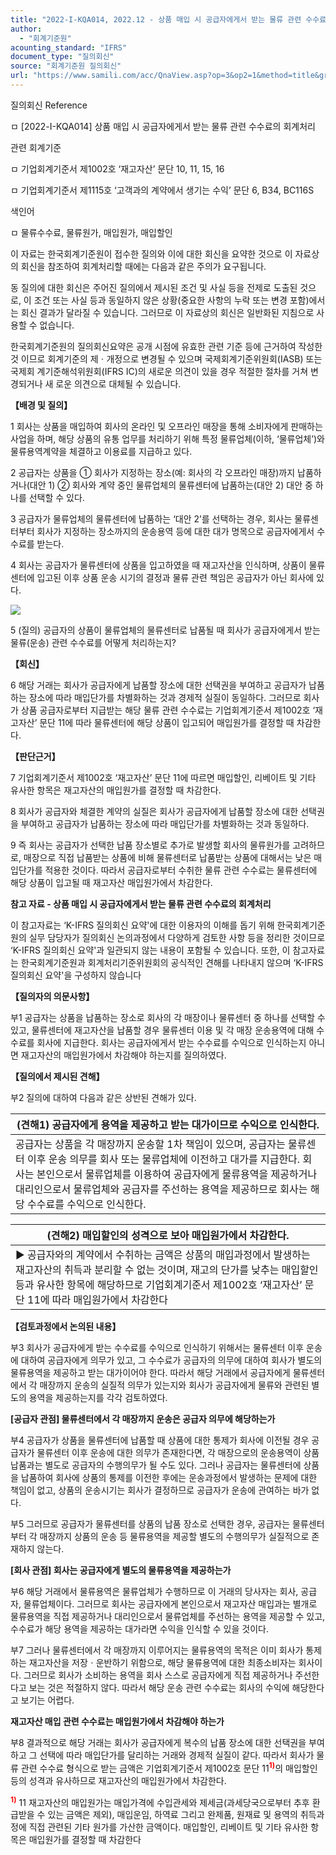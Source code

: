 ```yaml
---
title: "2022-I-KQA014, 2022.12 - 상품 매입 시 공급자에게서 받는 물류 관련 수수료의 회계처리"
author:
  - "회계기준원"
acounting_standard: "IFRS"
document_type: "질의회신"
source: "회계기준원 질의회신"
url: "https://www.samili.com/acc/QnaView.asp?op=3&op2=1&method=title&group=2122-15;1&orgcode=0&searchword=&page=3&code=2022%2DI%2DKQA014%3A20221215"
---
```

질의회신 Reference

ㅁ \[2022-I-KQA014\] 상품 매입 시 공급자에게서 받는 물류 관련 수수료의 회계처리

관련 회계기준

ㅁ 기업회계기준서 제1002호 ‘재고자산’ 문단 10, 11, 15, 16

ㅁ 기업회계기준서 제1115호 ‘고객과의 계약에서 생기는 수익’ 문단 6, B34, BC116S

색인어

ㅁ 물류수수료, 물류원가, 매입원가, 매입할인

  

이 자료는 한국회계기준원이 접수한 질의와 이에 대한 회신을 요약한 것으로 이 자료상의 회신을 참조하여 회계처리할 때에는 다음과 같은 주의가 요구됩니다.

동 질의에 대한 회신은 주어진 질의에서 제시된 조건 및 사실 등을 전제로 도출된 것으로, 이 조건 또는 사실 등과 동일하지 않은 상황(중요한 사항의 누락 또는 변경 포함)에서는 회신 결과가 달라질 수 있습니다. 그러므로 이 자료상의 회신은 일반화된 지침으로 사용할 수 없습니다.

한국회계기준원의 질의회신요약은 공개 시점에 유효한 관련 기준 등에 근거하여 작성한 것 이므로 회계기준의 제ㆍ개정으로 변경될 수 있으며 국제회계기준위원회(IASB) 또는 국제회 계기준해석위원회(IFRS IC)의 새로운 의견이 있을 경우 적절한 절차를 거쳐 변경되거나 새 로운 의견으로 대체될 수 있습니다.

  
  

**【배경 및 질의】**

  

1 회사는 상품을 매입하여 회사의 온라인 및 오프라인 매장을 통해 소비자에게 판매하는 사업을 하며, 해당 상품의 유통 업무를 처리하기 위해 특정 물류업체(이하, ‘물류업체’)와 물류용역계약을 체결하고 이용료를 지급하고 있다.

  

2 공급자는 상품을 ① 회사가 지정하는 장소(예: 회사의 각 오프라인 매장)까지 납품하거나(대안 1) ② 회사와 계약 중인 물류업체의 물류센터에 납품하는(대안 2) 대안 중 하나를 선택할 수 있다.

  

3 공급자가 물류업체의 물류센터에 납품하는 ‘대안 2’를 선택하는 경우, 회사는 물류센터부터 회사가 지정하는 장소까지의 운송용역 등에 대한 대가 명목으로 공급자에게서 수수료를 받는다.

  

4 회사는 공급자가 물류센터에 상품을 입고하였을 때 재고자산을 인식하며, 상품이 물류센터에 입고된 이후 상품 운송 시기의 결정과 물류 관련 책임은 공급자가 아닌 회사에 있다.

  

![](https://www.samili.com/mImage/etc/organ/2022/2122-15-16.gif)

  

5 (질의) 공급자의 상품이 물류업체의 물류센터로 납품될 때 회사가 공급자에게서 받는 물류(운송) 관련 수수료를 어떻게 처리하는지?

  
  

**【회신】**

  

6 해당 거래는 회사가 공급자에게 납품할 장소에 대한 선택권을 부여하고 공급자가 납품하는 장소에 따라 매입단가를 차별화하는 것과 경제적 실질이 동일하다. 그러므로 회사가 상품 공급자로부터 지급받는 해당 물류 관련 수수료는 기업회계기준서 제1002호 ‘재고자산’ 문단 11에 따라 물류센터에 해당 상품이 입고되어 매입원가를 결정할 때 차감한다.

  
  

**【판단근거】**

  

7 기업회계기준서 제1002호 ‘재고자산’ 문단 11에 따르면 매입할인, 리베이트 및 기타 유사한 항목은 재고자산의 매입원가를 결정할 때 차감한다.

  

8 회사가 공급자와 체결한 계약의 실질은 회사가 공급자에게 납품할 장소에 대한 선택권을 부여하고 공급자가 납품하는 장소에 따라 매입단가를 차별화하는 것과 동일하다.

  

9 즉 회사는 공급자가 선택한 납품 장소별로 추가로 발생할 회사의 물류원가를 고려하므로, 매장으로 직접 납품받는 상품에 비해 물류센터로 납품받는 상품에 대해서는 낮은 매입단가를 적용한 것이다. 따라서 공급자로부터 수취한 물류 관련 수수료는 물류센터에 해당 상품이 입고될 때 재고자산 매입원가에서 차감한다.

  
  

**참고 자료 - 상품 매입 시 공급자에게서 받는 물류 관련 수수료의 회계처리**

이 참고자료는 ‘K-IFRS 질의회신 요약'에 대한 이용자의 이해를 돕기 위해 한국회계기준원의 실무 담당자가 질의회신 논의과정에서 다양하게 검토한 사항 등을 정리한 것이므로 ‘K-IFRS 질의회신 요약'과 일관되지 않는 내용이 포함될 수 있습니다. 또한, 이 참고자료는 한국회계기준원과 회계처리기준위원회의 공식적인 견해를 나타내지 않으며 ‘K-IFRS 질의회신 요약'을 구성하지 않습니다

  

**【질의자의 의문사항】**

  

부1 공급자는 상품을 납품하는 장소로 회사의 각 매장이나 물류센터 중 하나를 선택할 수 있고, 물류센터에 재고자산을 납품할 경우 물류센터 이용 및 각 매장 운송용역에 대해 수수료를 회사에 지급한다. 회사는 공급자에게서 받는 수수료를 수익으로 인식하는지 아니면 재고자산의 매입원가에서 차감해야 하는지를 질의하였다.

  

**【질의에서 제시된 견해】**

  

부2 질의에 대하여 다음과 같은 상반된 견해가 있다.

  

| (견해1) 공급자에게 용역을 제공하고 받는 대가이므로 수익으로 인식한다. |
| --- |
| 공급자는 상품을 각 매장까지 운송할 1차 책임이 있으며, 공급자는 물류센터 이후 운송 의무를 회사 또는 물류업체에 이전하고 대가를 지급한다. 회사는 본인으로서 물류업체를 이용하여 공급자에게 물류용역을 제공하거나 대리인으로서 물류업체와 공급자를 주선하는 용역을 제공하므로 회사는 해당 수수료를 수익으로 인식한다. |

  

| (견해2) 매입할인의 성격으로 보아 매입원가에서 차감한다. |
| --- |
| ▶ 공급자와의 계약에서 수취하는 금액은 상품의 매입과정에서 발생하는 재고자산의 취득과 분리할 수 없는 것이며, 재고의 단가를 낮추는 매입할인 등과 유사한 항목에 해당하므로 기업회계기준서 제1002호 ‘재고자산’ 문단 11에 따라 매입원가에서 차감한다 |

  

**【검토과정에서 논의된 내용】**

  

부3 회사가 공급자에게 받는 수수료를 수익으로 인식하기 위해서는 물류센터 이후 운송에 대하여 공급자에게 의무가 있고, 그 수수료가 공급자의 의무에 대하여 회사가 별도의 물류용역을 제공하고 받는 대가이어야 한다. 따라서 해당 거래에서 공급자에게 물류센터에서 각 매장까지 운송의 실질적 의무가 있는지와 회사가 공급자에게 물류와 관련된 별도의 용역을 제공하는지를 각각 검토하였다.

  

**\[공급자 관점\] 물류센터에서 각 매장까지 운송은 공급자 의무에 해당하는가**

  

부4 공급자가 상품을 물류센터에 납품할 때 상품에 대한 통제가 회사에 이전될 경우 공급자가 물류센터 이후 운송에 대한 의무가 존재한다면, 각 매장으로의 운송용역이 상품 납품과는 별도로 공급자의 수행의무가 될 수도 있다. 그러나 공급자는 물류센터에 상품을 납품하여 회사에 상품의 통제를 이전한 후에는 운송과정에서 발생하는 문제에 대한 책임이 없고, 상품의 운송시기는 회사가 결정하므로 공급자가 운송에 관여하는 바가 없다.

  

부5 그러므로 공급자가 물류센터를 상품의 납품 장소로 선택한 경우, 공급자는 물류센터부터 각 매장까지 상품의 운송 등 물류용역을 제공할 별도의 수행의무가 실질적으로 존재하지 않는다.

  

**\[회사 관점\] 회사는 공급자에게 별도의 물류용역을 제공하는가**

  

부6 해당 거래에서 물류용역은 물류업체가 수행하므로 이 거래의 당사자는 회사, 공급자, 물류업체이다. 그러므로 회사는 공급자에게 본인으로서 재고자산 매입과는 별개로 물류용역을 직접 제공하거나 대리인으로서 물류업체를 주선하는 용역을 제공할 수 있고, 수수료가 해당 용역을 제공하는 대가라면 수익을 인식할 수 있을 것이다.

  

부7 그러나 물류센터에서 각 매장까지 이루어지는 물류용역의 목적은 이미 회사가 통제하는 재고자산을 저장ㆍ운반하기 위함으로, 해당 물류용역에 대한 최종소비자는 회사이다. 그러므로 회사가 소비하는 용역을 회사 스스로 공급자에게 직접 제공하거나 주선한다고 보는 것은 적절하지 않다. 따라서 해당 운송 관련 수수료는 회사의 수익에 해당한다고 보기는 어렵다.

  

**재고자산 매입 관련 수수료는 매입원가에서 차감해야 하는가**

  

부8 결과적으로 해당 거래는 회사가 공급자에게 복수의 납품 장소에 대한 선택권을 부여하고 그 선택에 따라 매입단가를 달리하는 거래와 경제적 실질이 같다. 따라서 회사가 물류 관련 수수료 형식으로 받는 금액은 기업회계기준서 제1002호 문단 11<sup><font color="red"><b>1)</b></font></sup>의 매입할인 등의 성격과 유사하므로 재고자산의 매입원가에서 차감한다.

<sup><font color="red"><b>1)</b></font></sup> 11 재고자산의 매입원가는 매입가격에 수입관세와 제세금(과세당국으로부터 추후 환급받을 수 있는 금액은 제외), 매입운임, 하역료 그리고 완제품, 원재료 및 용역의 취득과정에 직접 관련된 기타 원가를 가산한 금액이다. 매입할인, 리베이트 및 기타 유사한 항목은 매입원가를 결정할 때 차감한다
